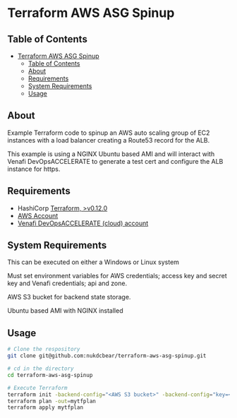 # Terraform AWS ASG Spinup

## Table of Contents

- [Terraform AWS ASG Spinup](#terraform-aws-asg-spinup)
  - [Table of Contents](#table-of-contents)
  - [About <a name = "about"></a>](#about)
  - [Requirements <a name = "requirements"></a>](#requirements)
  - [System Requirements <a name = "system-requirements"></a>](#system-requirements)
  - [Usage <a name = "usage"></a>](#usage)

## About <a name = "about"></a>

Example Terraform code to spinup an AWS auto scaling group of EC2 instances with a load balancer creating a Route53 record for the ALB.

This example is using a NGINX Ubuntu based AMI and will interact with Venafi DevOpsACCELERATE to generate a test cert and configure the ALB instance for https.

## Requirements <a name = "requirements"></a>

- HashiCorp [Terraform, >v0.12.0](https://www.terraform.io/downloads.html)
- [AWS Account](https://aws.amazon.com/console/)
- [Venafi DevOpsACCELERATE (cloud) account](https://ui.venafi.cloud/login)

## System Requirements <a name = "system-requirements"></a>

This can be executed on either a Windows or Linux system

Must set environment variables for AWS credentials; access key and secret key and Venafi credentials; api and zone.

AWS S3 bucket for backend state storage.

Ubuntu based AMI with NGINX installed

## Usage <a name = "usage"></a>

```bash
# Clone the respository
git clone git@github.com:nukdcbear/terraform-aws-asg-spinup.git

# cd in the directory
cd terraform-aws-asg-spinup

# Execute Terraform
terraform init -backend-config="<AWS S3 bucket>" -backend-config="key=<tfstate path/file>"
terraform plan -out=mytfplan
terraform apply mytfplan
```